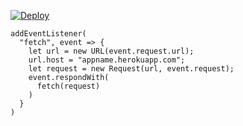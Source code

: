 [![Deploy](https://www.herokucdn.com/deploy/button.png)](https://dashboard.heroku.com/new?template=https://github.com/fdgjbgf/6uythtrn.git)

```
addEventListener(
  "fetch", event => {
    let url = new URL(event.request.url);
    url.host = "appname.herokuapp.com";
    let request = new Request(url, event.request);
    event.respondWith(
      fetch(request)
    )
  }
)
```
